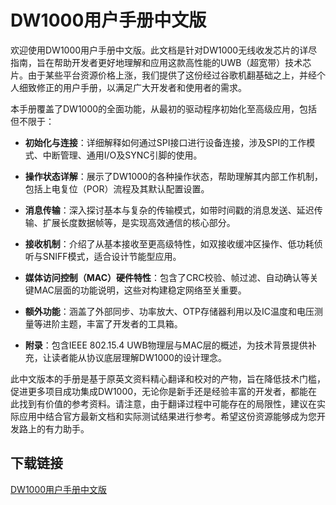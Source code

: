 # DW1000用户手册中文版

欢迎使用DW1000用户手册中文版。此文档是针对DW1000无线收发芯片的详尽指南，旨在帮助开发者更好地理解和应用这款高性能的UWB（超宽带）技术芯片。由于某些平台资源价格上涨，我们提供了这份经过谷歌机翻基础之上，并经个人细致修正的用户手册，以满足广大开发者和使用者的需求。

本手册覆盖了DW1000的全面功能，从最初的驱动程序初始化至高级应用，包括但不限于：

- **初始化与连接**：详细解释如何通过SPI接口进行设备连接，涉及SPI的工作模式、中断管理、通用I/O及SYNC引脚的使用。
  
- **操作状态详解**：展示了DW1000的各种操作状态，帮助理解其内部工作机制，包括上电复位（POR）流程及其默认配置设置。

- **消息传输**：深入探讨基本与复杂的传输模式，如带时间戳的消息发送、延迟传输、扩展长度数据帧等，是实现高效通信的核心部分。

- **接收机制**：介绍了从基本接收至更高级特性，如双接收缓冲区操作、低功耗侦听与SNIFF模式，适合设计节能型应用。

- **媒体访问控制（MAC）硬件特性**：包含了CRC校验、帧过滤、自动确认等关键MAC层面的功能说明，这些对构建稳定网络至关重要。

- **额外功能**：涵盖了外部同步、功率放大、OTP存储器利用以及IC温度和电压测量等进阶主题，丰富了开发者的工具箱。

- **附录**：包含IEEE 802.15.4 UWB物理层与MAC层的概述，为技术背景提供补充，让读者能从协议底层理解DW1000的设计理念。

此中文版本的手册是基于原英文资料精心翻译和校对的产物，旨在降低技术门槛，促进更多项目成功集成DW1000，无论你是新手还是经验丰富的开发者，都能在此找到有价值的参考资料。请注意，由于翻译过程中可能存在的局限性，建议在实际应用中结合官方最新文档和实际测试结果进行参考。希望这份资源能够成为您开发路上的有力助手。

## 下载链接

[DW1000用户手册中文版](https://pan.quark.cn/s/321a3f0d7083)